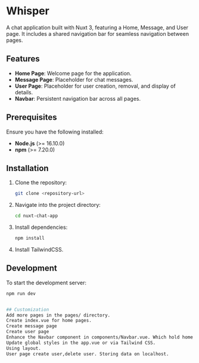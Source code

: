 # Whisper

A chat application built with Nuxt 3, featuring a Home, Message, and User page. It includes a shared navigation bar for seamless navigation between pages.




## Features
- **Home Page**: Welcome page for the application.
- **Message Page**: Placeholder for chat messages.
- **User Page**: Placeholder for user creation, removal, and display of details.
- **Navbar**: Persistent navigation bar across all pages.

## Prerequisites
Ensure you have the following installed:
- **Node.js** (>= 16.10.0)
- **npm** (>= 7.20.0)

## Installation
1. Clone the repository:
    ```bash
    git clone <repository-url>
    ```

2. Navigate into the project directory:
    ```bash
    cd nuxt-chat-app
    ```

3. Install dependencies:
    ```bash
    npm install
    ```

4. Install TailwindCSS.

## Development
To start the development server:
```bash
npm run dev


## Customization 
Add more pages in the pages/ directory.
Create index.vue for home pages.
Create message page
Create user page 
Enhance the Navbar component in components/Navbar.vue. Which hold home ,user,message and mode changing button.
Update global styles in the app.vue or via Tailwind CSS.
Using layout.
User page create user,delete user. Storing data on localhost.

